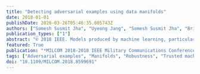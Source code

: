 ```yaml
---
title: "Detecting adversarial examples using data manifolds"
date: 2018-01-01
publishDate: 2020-03-26T05:46:35.005743Z
authors: ["Somesh Susmit Jha", "Uyeong Jang", "Somesh Susmit Jha", "Brian Jalaian"]
publication_types: ["1"]
abstract: "© 2018 IEEE. Models produced by machine learning, particularly deep neural networks, are state-of-the-art for many machine learning tasks and demonstrate very high prediction accuracy. Unfortunately, these models are also very brittle and vulnerable to specially crafted adversarial examples. Recent results have shown that accuracy of these models can be reduced from close to hundred percent to below 5% using adversarial examples. This brittleness of deep neural networks makes it challenging to deploy these learning models in security-critical areas where adversarial activity is expected, and cannot be ignored. A number of methods have been recently proposed to craft more effective and generalizable attacks on neural networks along with competing efforts to improve robustness of these learning models. But the current approaches to make machine learning techniques more resilient fall short of their goal. Further, the succession of new adversarial attacks against proposed methods to increase neural network robustness raises doubts about a foolproof approach to robustify machine learning models against all possible adversarial attacks. In this paper, we consider the problem of detecting adversarial examples. This would help identify when the learning models cannot be trusted without attempting to repair the models or make them robust to adversarial attacks. This goal of finding limitations of the learning model presents a more tractable approach to protecting against adversarial attacks. Our approach is based on identifying a low dimensional manifold in which the training samples lie, and then using the distance of a new observation from this manifold to identify whether this data point is adversarial or not. Our empirical study demonstrates that adversarial examples not only lie farther away from the data manifold, but this distance from manifold of the adversarial examples increases with the attack confidence. Thus, adversarial examples that are likely to result into incorrect prediction by the machine learning model is also easier to detect by our approach. This is a first step towards formulating a novel approach based on computational geometry that can identify the limiting boundaries of a machine learning model, and detect adversarial attacks."
featured: True
publication: "*MILCOM 2018-2018 IEEE Military Communications Conference (MILCOM)*"
tags: ["Adversarial examples", "Manifolds", "Robustness", "Trusted machine learning"]
doi: "10.1109/MILCOM.2018.8599691"
---
```


